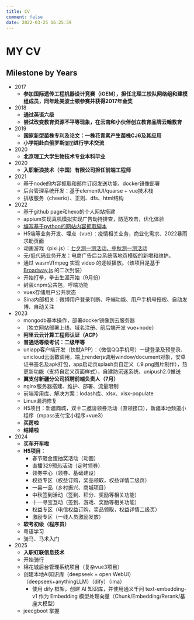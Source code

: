 ```yaml
---
title: CV
comment: false
date: 2022-03-25 16:25:59
---
```

# MY CV


## Milestone by Years
<!-- 积累所有可被量化的进步和成就 -->
- 2017
  - **参加国际遗传工程机器设计竞赛（iGEM），担任北理工校队网络组和建模组成员，同年赴美波士顿参赛并获得2017年金奖**
- 2018
  - **通过英语六级**
  - **尝试改变教育资源不平等现象，在云南和小伙伴创立教育品牌云翰教育**
- 2019
  - **国家新型菌株专利及论文：一株花青素产生菌株CJ6及其应用**
  - **小学期赴白俄罗斯🇧🇾进行学术交流**
- 2020
  - **北京理工大学生物技术专业本科毕业**
- 2020
  - **入职新浪技术（中国）有限公司担任前端工程师**
- 2021
  - 基于node的内容抓取和邮件订阅发送功能、docker镜像部署
  - 后台管理系统开发：基于elementUI/quarse + vue技术栈
  - 排版服务（cheerio）、正则、dfs、html结构
- 2022
  - 基于github page和hexo的个人网站搭建
  - appium实现真机模拟实现广告劫持排查，防范攻击，优化体验
  - [编写基于python的网站内容抓取脚本](https://github.com/jakemama/pythonScriptDemo)
  - H5端等业务开发、埋点（vue）：疫情相关业务，商业化需求、2022暴雨求助页面
  - 动画游戏（pixi.js）：[七夕测一测活动、中秋测一测活动](http://wap_front.dev.sina.cn/marauder/demo_gallery/web/index/)
  - 无/低代码业务开发：电商广告后台系统落地页模版的新增和维护。
  - 通过 wasm\ffmpeg 实现 video 的逐帧播放。（该项目是基于 [Broadway.js](https://github.com/mbebenita/Broadway) 的二次封装）
  - 开始打拳，拳击生涯开始（9月份）
  - 封装cnpm公共包，呼端功能
  - vuex存储用户公共状态
  - Sina内部相关：微博用户登录判断、呼端功能、用户手机号授权、自动发博、自动关注
- 2023
  - mongodb基本操作，部署docker镜像到云服务器
  - （独立网站部署上线、域名注册、前后端开发 vue+node）
  - **阿里云云计算工程师认证（ACP）**
  - **普通话等级考试：二级甲等**
  - uniapp客户端开发（快鱿APP）：（微信QQ手机号）一键登录及预登录、unicloud云函数调用，端上renderjs调用window/document对象，安卓证书签名及apk打包，app启动页splash页自定义（.9.png图片制作），热更新功能（支持自定义页面样式），自建防沉迷系统、unipush2.0推送
  - **翼支付新疆分公司招聘前端负责人（7月）**
  - nginx服务器搭建、维护、部署、流量限制
  - 前端常用库、解决方案：lodash库、xlsx、xlsx-populate
  - Linux漏洞修复
  - H5项目：新疆商城，双十二邀请领券活动（直领接口），新疆本地频道小程序（mpass支付宝小程序+vue3）
  - **买房啦**
  - **结婚啦**
- 2024
  - **买车开车啦**
  - **H5项目**：
    - 春节砸金蛋抽奖活动（动画）
    - 直播329预热活动（定时领券）
    - 领券中心（领券、基础建设）
    - 权益专区（权益订购，奖品领取，权益详情二级页）
    - 一县一品（乡村振兴、商城项目）
    - 中秋签到活动（签到、积分、奖励等相关功能）
    - 十一寻宝互动（签到、游戏、奖励等相关功能）
    - 权益专区（电信权益订购，奖品领取，权益详情二级页）
    - 激励专区（一线人员激励发放）
  - **软考初级（程序员）**
  - 粤语学习
  - 骑马、马术入门
- 2025
  - **入职虹联信息技术**
  - 开始骑行
  - 棉花城后台管理系统项目（复杂vue3项目）
  - 创建本地Ai知识库（deepseek + open WebUI）（deepseek+anythingLLM）（dify）（ima）
    - 使用 dify 框架，创建 AI 知识库，并使用通义千问 text-embedding-v1 作为 Embedding 模型处理向量（Chunk/Embedding/Rerank/基座大模型）
  - jeecgboot 掌握